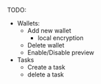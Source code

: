 TODO:
* Wallets:
    * Add new wallet
      * local encryption
    * Delete wallet
    * Enable/Disable preview
* Tasks
  * Create a task
  * delete a task